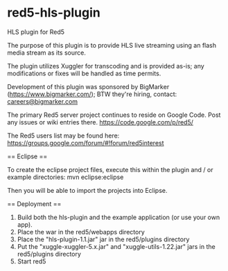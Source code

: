 red5-hls-plugin
=======

HLS plugin for Red5

The purpose of this plugin is to provide HLS live streaming using an flash media stream as its source. 

The plugin utilizes Xuggler for transcoding and is provided as-is; any modifications or fixes will be handled as time permits.

Development of this plugin was sponsored by BigMarker (https://www.bigmarker.com/); BTW they're hiring, contact: careers@bigmarker.com

The primary Red5 server project continues to reside on Google Code. Post any issues or wiki entries there.
https://code.google.com/p/red5/

The Red5 users list may be found here: https://groups.google.com/forum/#!forum/red5interest

== Eclipse ==

To create the eclipse project files, execute this within the plugin and / or example directories:
mvn eclipse:eclipse

Then you will be able to import the projects into Eclipse.

== Deployment ==

1. Build both the hls-plugin and the example application (or use your own app). 
2. Place the war in the red5/webapps directory
3. Place the "hls-plugin-1.1.jar" jar in the red5/plugins directory
4. Put the "xuggle-xuggler-5.x.jar" and "xuggle-utils-1.22.jar" jars in the red5/plugins directory
5. Start red5

